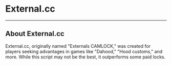 # External.cc

---

## About External.cc

External.cc, originally named "Externals CAMLOCK," was created for players seeking advantages in games like "Dahood," "Hood customs," and more. While this script may not be the best, it outperforms some paid locks.

